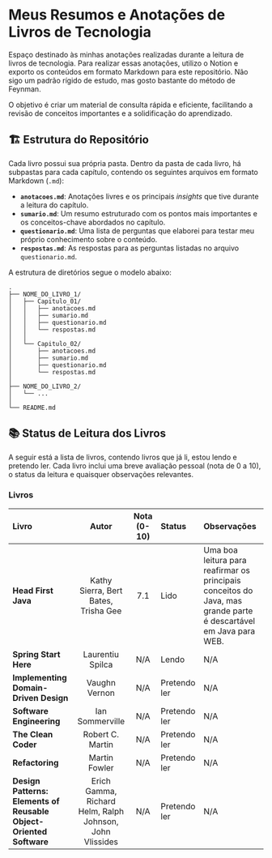 # Meus Resumos e Anotações de Livros de Tecnologia

Espaço destinado às minhas anotações realizadas durante a leitura de livros de tecnologia. Para realizar essas anotações, utilizo o Notion e exporto os conteúdos em formato Markdown para este repositório. Não sigo um padrão rígido de estudo, mas gosto bastante do método de Feynman.

O objetivo é criar um material de consulta rápida e eficiente, facilitando a revisão de conceitos importantes e a solidificação do aprendizado.

## 🏗️ Estrutura do Repositório

Cada livro possui sua própria pasta. Dentro da pasta de cada livro, há subpastas para cada capítulo, contendo os seguintes arquivos em formato Markdown (`.md`):

  * **`anotacoes.md`**: Anotações livres e os principais *insights* que tive durante a leitura do capítulo.
  * **`sumario.md`**: Um resumo estruturado com os pontos mais importantes e os conceitos-chave abordados no capítulo.
  * **`questionario.md`**: Uma lista de perguntas que elaborei para testar meu próprio conhecimento sobre o conteúdo.
  * **`respostas.md`**: As respostas para as perguntas listadas no arquivo `questionario.md`.

A estrutura de diretórios segue o modelo abaixo:

```
.
├── NOME_DO_LIVRO_1/
│   ├── Capitulo_01/
│   │   ├── anotacoes.md
│   │   ├── sumario.md
│   │   ├── questionario.md
│   │   └── respostas.md
│   │
│   └── Capitulo_02/
│       ├── anotacoes.md
│       ├── sumario.md
│       ├── questionario.md
│       └── respostas.md
│
├── NOME_DO_LIVRO_2/
│   └── ...
│
└── README.md
```

## 📚 Status de Leitura dos Livros

A seguir está a lista de livros, contendo livros que já li, estou lendo e pretendo ler. Cada livro inclui uma breve avaliação pessoal (nota de 0 a 10), o status da leitura e quaisquer observações relevantes.

### Livros

| Livro | Autor | Nota (0-10) | Status | Observações |
| :--- | :---: | :---: | :--- | :--- |
| **Head First Java** | Kathy Sierra, Bert Bates, Trisha Gee | 7.1 | Lido | Uma boa leitura para reafirmar os principais conceitos do Java, mas grande parte é descartável em Java para WEB. |
| **Spring Start Here** | Laurentiu Spilca | N/A | Lendo | N/A |
| **Implementing Domain-Driven Design** | Vaughn Vernon | N/A | Pretendo ler | N/A |
| **Software Engineering** | Ian Sommerville | N/A | Pretendo ler | N/A |
| **The Clean Coder** | Robert C. Martin | N/A | Pretendo ler | N/A |
| **Refactoring** | Martin Fowler | N/A | Pretendo ler | N/A |
| **Design Patterns: Elements of Reusable Object-Oriented Software** | Erich Gamma, Richard Helm, Ralph Johnson, John Vlissides | N/A | Pretendo ler | N/A |
